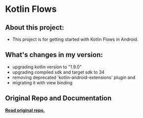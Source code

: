 
# Kotlin Flows 

## About this project:

* This project is for getting started with Kotlin Flows in Android.

## What's changes in my version:
* upgrading kotlin version to "1.9.0"
* upgrading compiled sdk and target sdk to 34
* removing deprecated 'kotlin-android-extensions' plugin and
* migrating it with view binding


## Original Repo and Documentation

[**Read original repo.**](https://github.com/amitshekhariitbhu/Learn-Kotlin-Flow)
